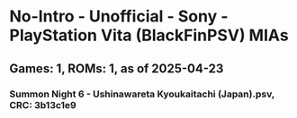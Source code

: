 # No-Intro - Unofficial - Sony - PlayStation Vita (BlackFinPSV) MIAs
## Games: 1, ROMs: 1, as of 2025-04-23

### Summon Night 6 - Ushinawareta Kyoukaitachi (Japan).psv, CRC: 3b13c1e9

